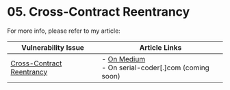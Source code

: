 # 05. Cross-Contract Reentrancy

For more info, please refer to my article:

| Vulnerability Issue | Article Links |
| --- | --- |
| [Cross-Contract Reentrancy]() | - [On Medium](https://medium.com/valixconsulting/solidity-smart-contract-security-by-example-05-cross-contract-reentrancy-30f29e2a01b9)<br />- On serial-coder[.]com (coming soon) |